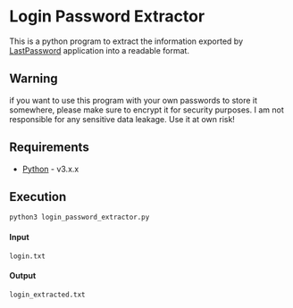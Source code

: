 
# Login Password Extractor

This is a python program to extract the information exported by [LastPassword](https://www.lastpass.com/) application into a readable format.

## Warning
if you want to use this program with your own passwords to store it somewhere, please make sure to encrypt it for security purposes. 
I am not responsible for any sensitive data leakage. Use it at own risk!

## Requirements
- [Python](https://www.python.org/) - v3.x.x

## Execution
```
python3 login_password_extractor.py
```

#### Input
```
login.txt
```

#### Output
```
login_extracted.txt
```


